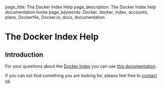 page_title: The Docker Index Help
page_description: The Docker Index help documentation home
page_keywords: Docker, docker, index, accounts, plans, Dockerfile, Docker.io, docs, documentation

# The Docker Index Help

## Introduction

For your questions about the [Docker Index](https://index.docker.io) you can
use [this documentation](docs.md).

If you can not find something you are looking for, please feel free to
[contact us](https://index.docker.io/help/support/).